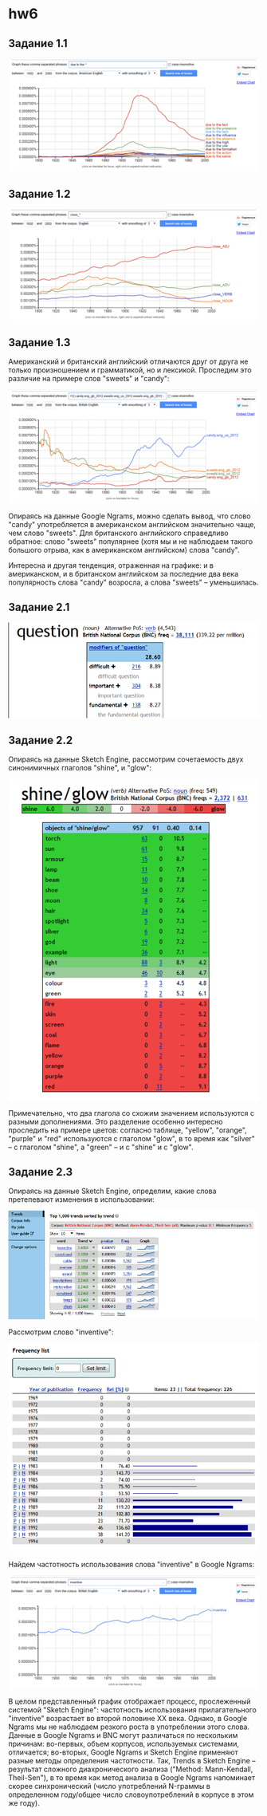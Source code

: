 # hw6
## Задание 1.1

![](https://github.com/mmyakubova/hw6/blob/master/%D0%97%D0%B0%D0%B4%D0%B0%D0%BD%D0%B8%D0%B5%201.1.png)

## Задание 1.2

![](https://github.com/mmyakubova/hw6/blob/master/%D0%97%D0%B0%D0%B4%D0%B0%D0%BD%D0%B8%D0%B5%201.2.png)

## Задание 1.3

Американский и британский английский отличаются друг от друга не только произношением и грамматикой, но и лексикой. Проследим это различие на примере слов "sweets" и "candy":

![](https://github.com/mmyakubova/hw6/blob/master/%D0%97%D0%B0%D0%B4%D0%B0%D0%BD%D0%B8%D0%B5%201.3.png)

Опираясь на данные Google Ngrams, можно сделать вывод, что слово "candy" употребляется в американском английском значительно чаще, чем слово "sweets". Для британского английского справедливо обратное: слово "sweets" популярнее (хотя мы и не наблюдаем такого большого отрыва, как в американском английском) слова "candy".

Интересна и другая тенденция, отраженная на графике: и в американском, и в британском английском за последние два века популярность слова "candy" возросла, а слова "sweets" – уменьшилась. 

## Задание 2.1

![](https://github.com/mmyakubova/hw6/blob/master/%D0%97%D0%B0%D0%B4%D0%B0%D0%BD%D0%B8%D0%B5%202.1.png)

## Задание 2.2

Опираясь на данные Sketch Engine, рассмотрим сочетаемость двух синонимичных глаголов "shine", и "glow":

![](https://github.com/mmyakubova/hw6/blob/master/%D0%97%D0%B0%D0%B4%D0%B0%D0%BD%D0%B8%D0%B5%202.2.png)

Примечательно, что два глагола со схожим значением используются с разными дополнениями. Это разделение особенно интересно проследить на примере цветов: согласно таблице, "yellow", "orange", "purple" и "red" используются с глаголом "glow", в то время как "silver" – с глаголом "shine", а "green" – и с "shine" и с "glow".

## Задание 2.3

Опираясь на данные Sketch Engine, определим, какие слова претепевают изменения в использовании:

![](https://github.com/mmyakubova/hw6/blob/master/%D0%97%D0%B0%D0%B4%D0%B0%D0%BD%D0%B8%D0%B5%202.3.%20Trends.%20BNC.png)

Рассмотрим слово "inventive":

![](https://github.com/mmyakubova/hw6/blob/master/%D0%97%D0%B0%D0%B4%D0%B0%D0%BD%D0%B8%D0%B5%202.3.%20Inventive.png)

Найдем частотность использования слова "inventive" в Google Ngrams:

![](https://github.com/mmyakubova/hw6/blob/master/%D0%97%D0%B0%D0%B4%D0%B0%D0%BD%D0%B8%D0%B5%202.3.%20Ngrams.png)

В целом представленный график отображает процесс, прослеженный системой "Sketch Engine": частотность использования прилагательного "inventive"  возрастает во второй половине XX века. Однако, в Google Ngrams мы не наблюдаем резкого роста в употреблении этого слова. Данные в Google Ngrams и BNC могут различаться по нескольким причинам: во-первых, объем корпусов, используемых системами, отличается; во-вторых, Google Ngrams и Sketch Engine применяют разные методы определения частотности. Так, Trends в Sketch Engine – результат сложного диахронического анализа ("Method: Mann-Kendall, Theil-Sen"), в то время как метод анализа в Google Ngrams напоминает скорее синхронический (число употреблений N-граммы в определенном году/общее число словоупотреблений в корпусе в этом же году).
